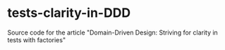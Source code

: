 # tests-clarity-in-DDD
Source code for the article "Domain-Driven Design: Striving for clarity in tests with factories"
